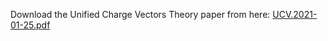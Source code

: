 Download the Unified Charge Vectors Theory paper from here: [UCV.2021-01-25.pdf](https://drive.google.com/file/d/1pCl4y33VZuhfXuEc1bCVE9lKFa6weNE8/view?usp=sharing)


